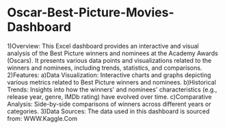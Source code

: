 # Oscar-Best-Picture-Movies-Dashboard
1)Overview:
This Excel dashboard provides an interactive and visual analysis of the Best Picture winners and nominees at the Academy Awards (Oscars). It presents various data points and visualizations related to the winners and nominees, including trends, statistics, and comparisons.
2)Features:
a)Data Visualization: Interactive charts and graphs depicting various metrics related to Best Picture winners and nominees.
b)Historical Trends: Insights into how the winners' and nominees' characteristics (e.g., release year, genre, IMDb rating) have evolved over time.
c)Comparative Analysis: Side-by-side comparisons of winners across different years or categories.
3)Data Sources:
The data used in this dashboard is sourced from:
WWW.Kaggle.Com
